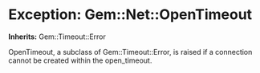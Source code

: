 # Exception: Gem::Net::OpenTimeout
**Inherits:** Gem::Timeout::Error
    

OpenTimeout, a subclass of Gem::Timeout::Error, is raised if a connection
cannot be created within the open_timeout.



